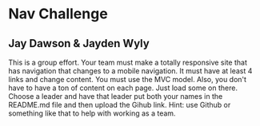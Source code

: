 # Nav Challenge
## Jay Dawson & Jayden Wyly
This is a group effort. Your team must make a totally responsive site that has navigation that changes to a mobile navigation. It must have at least 4 links and change content. You must use the MVC model. Also, you don't have to have a ton of content on each page. Just load some on there.  Choose a leader and have that leader put both your names in the README.md file and then upload the Gihub link. Hint: use Github or something like that to help with working as a team. 
